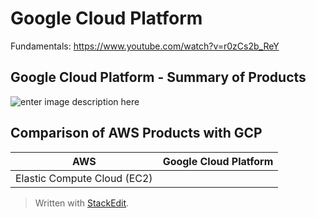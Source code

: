 
# Google Cloud Platform

Fundamentals: https://www.youtube.com/watch?v=r0zCs2b_ReY

## Google Cloud Platform - Summary of Products
![enter image description here](%5Burl=https://ibb.co/qyxL4B3%5D%5Bimg%5Dhttps://i.ibb.co/JBCWbnw/google-cloud-offering.png%5B/img%5D%5B/url%5D)
## Comparison of AWS Products with GCP

| AWS | Google Cloud Platform |
|--|--|
| Elastic Compute Cloud (EC2) |  |


> Written with [StackEdit](https://stackedit.io/).
<!--stackedit_data:
eyJoaXN0b3J5IjpbMTI5NTMzMjY3NiwxMTk1OTk5MDc5LC0xMz
EzMTk0Mjg4LC00OTI4NzIyNTFdfQ==
-->